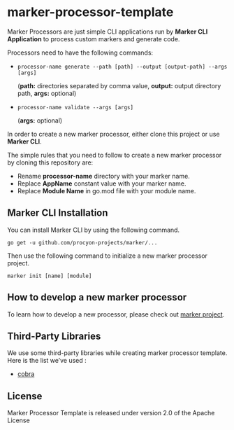# marker-processor-template

Marker Processors are just simple CLI applications run by **Marker CLI Application** to process custom markers and generate code.  

Processors need to have the following commands:

* `processor-name generate --path [path] --output [output-path] --args [args]`
  
  (**path:** directories separated by comma value, **output:** output directory path, **args:** optional)
* `processor-name validate --args [args]`
  
  (**args:** optional)

In order to create a new marker processor, either clone this project or use **Marker CLI**.

The simple rules that you need to follow to create a new marker processor by cloning this repository are:
* Rename **processor-name** directory with your marker name.
* Replace **AppName** constant value with your marker name. 
* Replace **Module Name** in go.mod file with your module name.
## Marker CLI Installation
You can install Marker CLI by using the following command.

```shell
go get -u github.com/procyon-projects/marker/...
```

Then use the following command to initialize a new marker processor project.

```shell
marker init [name] [module]
```

## How to develop a new marker processor
To learn how to develop a new processor, please check out [marker project](https://github.com/procyon-projects/marker).

## Third-Party Libraries
We use some third-party libraries while creating marker processor template. Here is the list we’ve used :
*  [cobra](https://github.com/spf13/cobra)

## License
Marker Processor Template is released under version 2.0 of the Apache License
